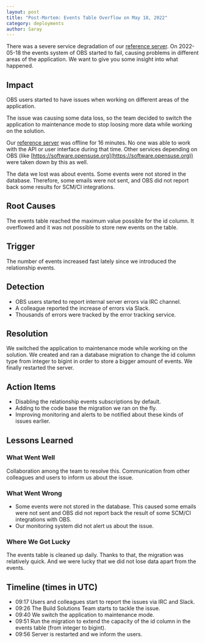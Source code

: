 ```yaml
---
layout: post
title: "Post-Mortem: Events Table Overflow on May 18, 2022"
category: deployments
author: Saray
---
```


There was a severe service degradation of our [reference server](https://build.opensuse.org). On 2022-05-18 the events system of OBS started to fail, causing problems in different areas of the application. We want to give you some insight into what happened.

## Impact

OBS users started to have issues when working on different areas of the application.

The issue was causing some data loss, so the team decided to switch the application to maintenance mode to stop loosing more data while working on the solution.

Our [reference server](https://build.opensuse.org) was offline for 16 minutes. No one was able to work with the API or user interface during that time. Other services depending on OBS (like [https://software.opensuse.org](https://software.opensuse.org)) were taken down by this as well.

The data we lost was about events. Some events were not stored in the database. Therefore, some emails were not sent, and OBS did not report back some results for SCM/CI integrations.

## Root Causes

The events table reached the maximum value possible for the id column. It overflowed and it was not possible to store new events on the table.

## Trigger

The number of events increased fast lately since we introduced the relationship events.

## Detection

- OBS users started to report internal server errors via IRC channel.
- A colleague reported the increase of errors via Slack.
- Thousands of errors were tracked by the error tracking service.

## Resolution

We switched the application to maintenance mode while working on the solution.
We created and ran a database migration to change the id column type from integer to bigint in order to store a bigger amount of events.
We finally restarted the server.

## Action Items

- Disabling the relationship events subscriptions by default.
- Adding to the code base the migration we ran on the fly.
- Improving monitoring and alerts to be notified about these kinds of issues earlier.

## Lessons Learned

### What Went Well

Collaboration among the team to resolve this.
Communication from other colleagues and users to inform us about the issue.

### What Went Wrong

- Some events were not stored in the database. This caused some emails were not sent and OBS did not report back the result of some SCM/CI integrations with OBS.
- Our monitoring system did not alert us about the issue.

### Where We Got Lucky

The events table is cleaned up daily. Thanks to that, the migration was relatively quick.
And we were lucky that we did not lose data apart from the events.

## Timeline (times in UTC)

- 09:17 Users and colleagues start to report the issues via IRC and Slack.
- 09:26 The Build Solutions Team starts to tackle the issue.
- 09:40 We switch the application to maintenance mode.
- 09:51 Run the migration to extend the capacity of the id column in the events table (from integer to bigint).
- 09:56 Server is restarted and we inform the users.
